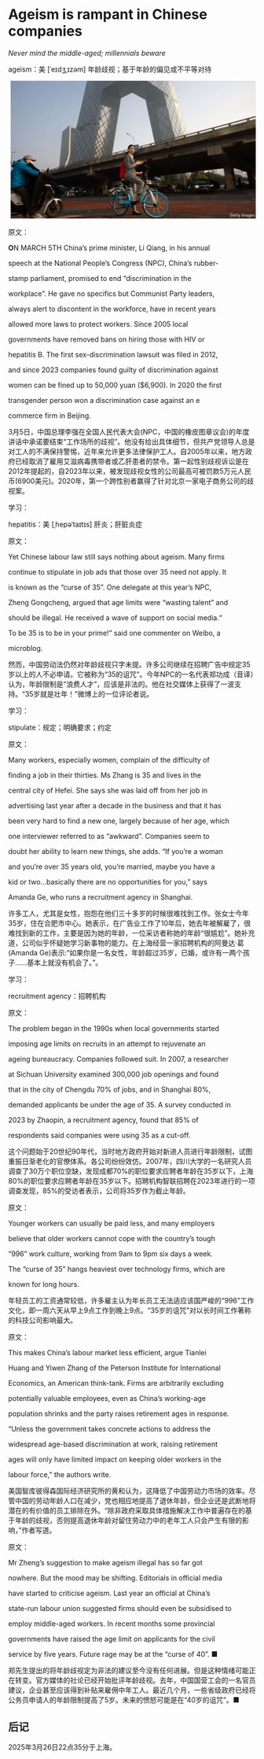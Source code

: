 # Ageism is rampant in Chinese companies

*Never mind the middle-aged; millennials beware*

ageism：美 [ˈeɪdʒˌɪzəm] 年龄歧视；基于年龄的偏见或不平等对待

![image-20250326222611969](./assets/image-20250326222611969.png)

原文：

**O**N MARCH 5TH China’s prime minister, Li Qiang, in his annual

speech at the National People’s Congress (NPC), China’s rubber-

stamp parliament, promised to end “discrimination in the

workplace”. He gave no specifics but Communist Party leaders,

always alert to discontent in the workforce, have in recent years

allowed more laws to protect workers. Since 2005 local

governments have removed bans on hiring those with HIV or

hepatitis B. The first sex-discrimination lawsuit was filed in 2012,

and since 2023 companies found guilty of discrimination against

women can be fined up to 50,000 yuan ($6,900). In 2020 the first

transgender person won a discrimination case against an e

commerce firm in Beijing.

3月5日，中国总理李强在全国人民代表大会(NPC，中国的橡皮图章议会)的年度讲话中承诺要结束“工作场所的歧视”。他没有给出具体细节，但共产党领导人总是对工人的不满保持警惕，近年来允许更多法律保护工人。自2005年以来，地方政府已经取消了雇用艾滋病毒携带者或乙肝患者的禁令。第一起性别歧视诉讼是在2012年提起的，自2023年以来，被发现歧视女性的公司最高可被罚款5万元人民币(6900美元)。2020年，第一个跨性别者赢得了针对北京一家电子商务公司的歧视案。

学习：

hepatitis：美 [ˌhepəˈtaɪtɪs] 肝炎；肝脏炎症

原文：

Yet Chinese labour law still says nothing about ageism. Many firms

continue to stipulate in job ads that those over 35 need not apply. It

is known as the “curse of 35”. One delegate at this year’s NPC,

Zheng Gongcheng, argued that age limits were “wasting talent” and

should be illegal. He received a wave of support on social media.“

To be 35 is to be in your prime!” said one commenter on Weibo, a

microblog.

然而，中国劳动法仍然对年龄歧视只字未提。许多公司继续在招聘广告中规定35岁以上的人不必申请。它被称为“35的诅咒”。今年NPC的一名代表郑功成（音译）认为，年龄限制是“浪费人才”，应该是非法的。他在社交媒体上获得了一波支持。“35岁就是壮年！”微博上的一位评论者说。

学习：

stipulate：规定；明确要求；约定

原文：

Many workers, especially women, complain of the difficulty of

finding a job in their thirties. Ms Zhang is 35 and lives in the

central city of Hefei. She says she was laid off from her job in

advertising last year after a decade in the business and that it has

been very hard to find a new one, largely because of her age, which

one interviewer referred to as “awkward”. Companies seem to

doubt her ability to learn new things, she adds. “If you’re a woman

and you’re over 35 years old, you’re married, maybe you have a

kid or two…basically there are no opportunities for you,” says

Amanda Ge, who runs a recruitment agency in Shanghai.

许多工人，尤其是女性，抱怨在他们三十多岁的时候很难找到工作。张女士今年35岁，住在合肥市中心。她表示，在广告业工作了10年后，她去年被解雇了，很难找到新的工作，主要是因为她的年龄，一位采访者称她的年龄“很尴尬”。她补充道，公司似乎怀疑她学习新事物的能力。在上海经营一家招聘机构的阿曼达·葛(Amanda Ge)表示:“如果你是一名女性，年龄超过35岁，已婚，或许有一两个孩子……基本上就没有机会了。”。

学习：

recruitment agency：招聘机构

原文：

The problem began in the 1990s when local governments started

imposing age limits on recruits in an attempt to rejuvenate an

ageing bureaucracy. Companies followed suit. In 2007, a researcher

at Sichuan University examined 300,000 job openings and found

that in the city of Chengdu 70% of jobs, and in Shanghai 80%,

demanded applicants be under the age of 35. A survey conducted in

2023 by Zhaopin, a recruitment agency, found that 85% of

respondents said companies were using 35 as a cut-off.

这个问题始于20世纪90年代，当时地方政府开始对新进人员进行年龄限制，试图重振日渐老化的官僚体系。各公司纷纷效仿。2007年，四川大学的一名研究人员调查了30万个职位空缺，发现成都70%的职位要求应聘者年龄在35岁以下，上海80%的职位要求应聘者年龄在35岁以下。招聘机构智联招聘在2023年进行的一项调查发现，85%的受访者表示，公司将35岁作为截止年龄。

原文：

Younger workers can usually be paid less, and many employers

believe that older workers cannot cope with the country’s tough

“996” work culture, working from 9am to 9pm six days a week.

The “curse of 35” hangs heaviest over technology firms, which are

known for long hours.

年轻员工的工资通常较低，许多雇主认为年长员工无法适应该国严峻的“996”工作文化，即一周六天从早上9点工作到晚上9点。“35岁的诅咒”对以长时间工作著称的科技公司影响最大。

原文：

This makes China’s labour market less efficient, argue Tianlei

Huang and Yiwen Zhang of the Peterson Institute for International

Economics, an American think-tank. Firms are arbitrarily excluding

potentially valuable employees, even as China’s working-age

population shrinks and the party raises retirement ages in response.

“Unless the government takes concrete actions to address the

widespread age-based discrimination at work, raising retirement

ages will only have limited impact on keeping older workers in the

labour force,” the authors write.

美国智库彼得森国际经济研究所的黄和认为，这降低了中国劳动力市场的效率。尽管中国的劳动年龄人口在减少，党也相应地提高了退休年龄，但企业还是武断地将潜在的有价值的员工排除在外。“除非政府采取具体措施解决工作中普遍存在的基于年龄的歧视，否则提高退休年龄对留住劳动力中的老年工人只会产生有限的影响，”作者写道。

原文：

Mr Zheng’s suggestion to make ageism illegal has so far got

nowhere. But the mood may be shifting. Editorials in official media

have started to criticise ageism. Last year an official at China’s

state-run labour union suggested firms should even be subsidised to

employ middle-aged workers. In recent months some provincial

governments have raised the age limit on applicants for the civil

service by five years. Future rage may be at the “curse of 40”. ■

郑先生提出的将年龄歧视定为非法的建议至今没有任何进展。但是这种情绪可能正在转变。官方媒体的社论已经开始批评年龄歧视。去年，中国国营工会的一名官员建议，企业甚至应该得到补贴来雇佣中年工人。最近几个月，一些省级政府已经将公务员申请人的年龄限制提高了5岁。未来的愤怒可能是在“40岁的诅咒”。■

## 后记

2025年3月26日22点35分于上海。